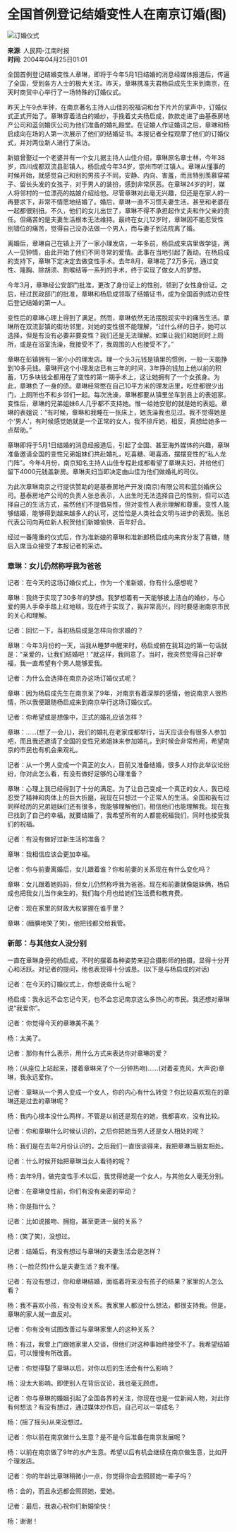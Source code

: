 # 全国首例登记结婚变性人在南京订婚(图)

![订婚仪式](http://image2.sina.com.cn/dy/s/2004-04-25/U626P1T1D3162372F21DT20040425010142.jpg)

**来源**: 人民网-江南时报  
**时间**: 2004年04月25日01:01  

全国首例登记结婚变性人章琳，即将于今年5月1日结婚的消息经媒体报道后，传遍了全国，受到各方人士的极大关注。昨天，章琳携准夫君杨启成先生来到南京，在天时商贸中心举行了一场特殊的订婚仪式。

昨天上午9点半钟，在南京著名主持人山佳的祝福词和台下片片的掌声中，订婚仪式正式开始了。章琳穿着洁白的婚纱，手挽着丈夫杨启成，款款走进了由基泰房地产公司和蓝剑婚庆公司为他们准备的婚礼殿堂。在证婚人作证婚词之后，章琳和杨启成向在场的人第一次展示了他们的结婚证书。本报记者全程观摩了他们的订婚仪式，并对两位新人进行了采访。

新娘曾娶过一个老婆并有一个女儿据主持人山佳介绍，章琳原名章士林，今年38岁，四川成都双流县彭镇人。杨启成今年34岁，崇州市听江镇人。章琳从懂事的时候开始，就感觉自己和别的男孩子不同，安静、内向、害羞，而且特别羡慕穿裙子、留长头发的女孩子，对于男人的装扮，感到非常厌恶。在章琳24岁的时，媒人将邻村的一位漂亮的姑娘介绍给他。尽管章琳对此毫无兴趣，但还是在家人的一再要求下，非常不情愿地结婚了。婚后，章琳一直不习惯夫妻生活，甚至和老婆在一起都很别扭。不久，他们的女儿出世了，章琳不得不承担起作丈夫和作父亲的责任。但痛苦的是夫妻生活根本无法维持。最终在女儿12岁时，章琳因不能忍受性别错位的痛苦，觉得自己没办法做一个男人，而与妻子到法院离了婚。

离婚后，章琳自己在镇上开了一家小理发店，一年多前，杨启成来店里做学徒，两人一见钟情，由此开始了他们不同寻常的爱情。此事在当地引起了轰动。在杨启成的支持下，章琳下定决定去做变性手术。去年8月，章琳花了2万多元，通过变性、隆胸、除胡须、割喉结等一系列的手术，终于实现了做女人的梦想。

今年3月，章琳经公安部门批准，更改了身份证上的性别，领到了女性身份证。之后，经过民政部门的批准，章琳和杨启成领取了结婚证书，成为全国首例成功变性后登记结婚的第一人。

变性后的章琳心理上得到了满足。然而，章琳依然无法摆脱现实中的痛苦生活。章琳所在双流彭镇的街坊邻里，对她的变性很不能理解，“过什么样的日子，她可以选择，但是有没有必要非要变性？我们还是无法理解。如果让我们和她同时上厕所，或是在浴室洗澡，我接受不了，我周围的人也接受不了。”

章琳在彭镇拥有一家小小的理发店。理一个头3元钱是镇里的惯例，一般一天能挣到10多元钱。章琳开这个小理发店已有三年的时间，3年挣的钱加上他以前的积蓄，1万多块钱全都用在了变性的第一期手术上，这让她拥有了一个女孩身。为此，章琳负了一身的债。章琳经常憋在自己10平方米的理发店里，吃住都很少出门，上厕所也不和乡邻们一起。每次洗澡，章琳都要从镇里坐车到县上的表姐家。变性后，章琳的兄弟姐妹6人几乎都不支持她。惟一给她安慰的就是她的表姐。章琳的表姐说：“有时候，章琳和我睡在一张床上，她洗澡我也见过。我不觉得她是个‘男人’，有时候感觉她就是一个正常的女人，我不排斥她，相反，真想给她多一点帮助。”

章琳即将于5月1日结婚的消息经报道后，引起了全国、甚至海外媒体的兴趣，章琳准备邀请全国的变性兄弟姐妹们共赴婚礼，吃喜糖、喝喜酒，摆摆变性的“私人龙门阵”。今年4月份，南京知名主持人山佳专程赴成都看望了章琳夫妇，并给他们留下4000元钱盖新房。章琳夫妇当即决定由山佳为他们做婚礼的司仪。

为此次章琳南京之行提供赞助的是基泰房地产开发(南京)有限公司和蓝剑婚庆公司。基泰房地产公司的负责人张总表示，人出生时无法选择自己的性别，但可以选择自己的生活方式，虽然他们不提倡易性，但对变性人表示理解和尊重。变性人能够结婚，能够得到越来越多人的认可，这恰恰是人类社会文明与进步的表现。张总代表公司向两位新人祝贺他们新婚愉快、百年好合。

经过一番隆重的仪式后，作为准新娘的章琳和准新郎杨启成向来宾分发了喜糖，随后入席当众接受了本报记者的采访。

### 章琳：女儿仍然称呼我为爸爸

记者：在今天的这场订婚仪式上，作为一个准新娘，你有什么感想呢？

章琳：我终于实现了30多年的梦想。我梦想着有一天能够披上洁白的婚纱，与心爱的男人手牵手踏上红地毯，现在终于实现了，我非常高兴，同时要感谢南京市民的关心和理解。

记者：回忆一下，当初杨启成是怎样向你求婚的？

章琳：今年3月份的一天，当我从睡梦中醒来时，杨启成俯在我耳边的第一句话就是：“亲爱的，让我们结婚吧！”就这样，我同意了。当时，我突然觉得自己好幸福，我一直希望有个男人能够爱我。

记者：为什么会选择在南京办这场订婚仪式呢？

章琳：因为杨启成先生在南京呆了9年，对南京有着深厚的感情，他说南京人很热情，所以我便跟随杨启成来到南京举行这场订婚仪式。

记者：你希望或是想像中，正式的婚礼应该怎样？

章琳：……(想了一会儿)，我们的婚礼在老家成都举行，当天应该会有很多人参加吧，而且我还邀请了全国的变性兄弟姐妹来参加婚礼，到时候会非常热闹，希望南京的市民也有机会来观礼。

记者：从一个男人变成一个真正的女人，目前又准备结婚，很多人对你此举议论纷纷，你对此怎么看，有没有做好足够的心理准备？

章琳：心理上我已经得到了十分的满足。为了让自己变成一个真正的女人，我已经忍受了精神和肉体上的巨大折磨，我现在只想过一个正常人的生活。全国和我有过同样经历的兄弟姐妹们还有很多，我能够理解他们，相信他们也能理解我。现在我已找到了自己的幸福，就要结婚了，我希望所有的人都能祝福我们，同时也接受我们的祝福。

记者：有没有做好过新生活的准备？

章琳：我相信应该会更加幸福。

记者：你与前妻离婚后，女儿跟着谁？你和前妻的关系现在有什么变化吗？

章琳：女儿跟着她妈妈，但女儿仍然称呼我为爸爸。现在和前妻就像姐妹俩，杨启成也把我女儿当作亲生的，我们每个月也给她们生活费和教育费。

记者：现在家里的财政大权掌握在谁手里？

章琳：(腼腆地笑了笑)，他把钱都交给我管。

### 新郎：与其他女人没分别

一直在章琳身旁的杨启成，不时的摆着各种姿势来迎合摄影师的拍摄，显得十分开心和活跃。对记者的提问，他也表现得十分诚恳。(以下是与杨启成的对话)

记者：在今天的订婚仪式上，你想说些什么呢？

杨启成：我永远不会忘记今天，也不会忘记南京这么多热心的市民。我还想对章琳说“我爱你”。

记者：你觉得今天的章琳美不美？

杨：太美了。

记者：那你有什么表示，用什么方式来表达你对章琳的爱？

杨：(从座位上站起来，搂着章琳来了个一分钟热吻)……(对着麦克风，大声说)章琳，我永远爱你。

记者：章琳从一个男人变成一个女人，你的内心有什么转变？你比较喜欢现在的章琳还是过去的章琳呢？

杨：我内心根本没什么两样，不管是以前还是现在的她，我都喜欢，没有比较。

记者：你和章琳什么时候认识的，之后你把她当男人还是女人相处的呢？

杨：我们是在去年2月份认识的，之后我们一直很谈得来，我把章琳当朋友相处。

记者：什么时候开始把章琳当女人看待的呢？

杨：去年9月，做完变性手术以后，我觉得她是一个女人，与其他女人毫无分别。

记者：在章琳变性前，你们有没有亲密的举动？

杨：你是指什么？

记者：比如说接吻、拥抱，甚至更进一层的关系？

杨：(笑了笑)，没想过。

记者：结婚后，有没有想过与章琳的夫妻生活会是怎样？

杨：(一脸茫然)什么是夫妻生活？我不懂。

记者：有没有想过，你和章琳结婚，面临着将来没有孩子的结果？家里的人怎么看？

杨：我不喜欢小孩，有没有没关系。我家里人都没什么想法，都很支持我。但是，章琳的家人就一直反对。

记者：你有没有试图改善过与章琳家里人的这种关系？

杨：有过，我曾上门跟她家里人交谈，但他们对这种事始终接受不了。我希望结婚后，可以慢慢有所改善。

记者：你觉得娶了章琳以后，对你以后的生活会有什么影响？

杨：没太大影响。即使别人在背后议论，我也毫无顾虑。

记者：你与章琳的婚姻引起了全国各界的关注，你现在也是一位新闻人物，对此你有何想法？有没有想过，通过媒体炒作后，自己可以一举成名？

杨：(摇了摇头)从来没想过。

记者：你以前在南京做什么生意？是不是今后准备在南京发展呢？

杨：以前在南京做了9年的水产生意。希望以后有机会继续在南京做生意，比如开个理发店。

记者：你的年龄比章琳稍微小一点，你觉得你会去照顾她一辈子吗？

杨：会的，而且永远都会照顾她，爱她。

记者：最后，我衷心祝你们新婚愉快！

杨：谢谢！